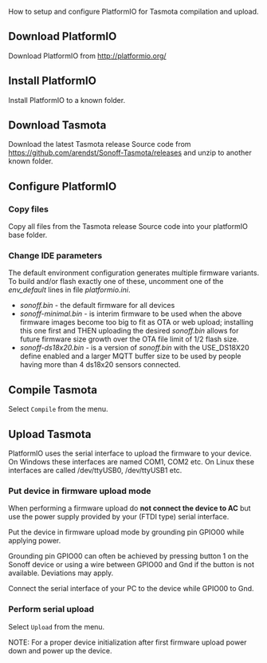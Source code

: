 How to setup and configure PlatformIO for Tasmota compilation and upload.

## Download PlatformIO
Download PlatformIO from http://platformio.org/

## Install PlatformIO
Install PlatformIO to a known folder.

## Download Tasmota
Download the latest Tasmota release Source code from https://github.com/arendst/Sonoff-Tasmota/releases and unzip to another known folder.

## Configure PlatformIO
### Copy files
Copy all files from the Tasmota release Source code into your platformIO base folder.

### Change IDE parameters
The default environment configuration generates multiple firmware variants. To build and/or flash exactly one of these, uncomment one of the *env_default* lines in file *platformio.ini*.
- *sonoff.bin* - the default firmware for all devices
- *sonoff-minimal.bin* - is interim firmware to be used when the above firmware images become too big to fit as OTA or web upload; installing this one first and THEN uploading the desired *sonoff.bin* allows for future firmware size growth over the OTA file limit of 1/2 flash size.
- *sonoff-ds18x20.bin* - is a version of *sonoff.bin* with the USE_DS18X20 define enabled and a larger MQTT buffer size to be used by people having more than 4 ds18x20 sensors connected.

## Compile Tasmota
Select ``Compile`` from the menu.

## Upload Tasmota
PlatformIO uses the serial interface to upload the firmware to your device. On Windows these interfaces are named COM1, COM2 etc. On Linux these interfaces are called /dev/ttyUSB0, /dev/ttyUSB1 etc.

### Put device in firmware upload mode
When performing a firmware upload do **not connect the device to AC** but use the power supply provided by your (FTDI type) serial interface.

Put the device in firmware upload mode by grounding pin GPIO00 while applying power.

Grounding pin GPIO00 can often be achieved by pressing button 1 on the Sonoff device or using a wire between GPIO00 and Gnd if the button is not available. Deviations may apply.

Connect the serial interface of your PC to the device while GPIO00 to Gnd.

### Perform serial upload
Select ``Upload`` from the menu.

NOTE: For a proper device initialization after first firmware upload power down and power up the device.
